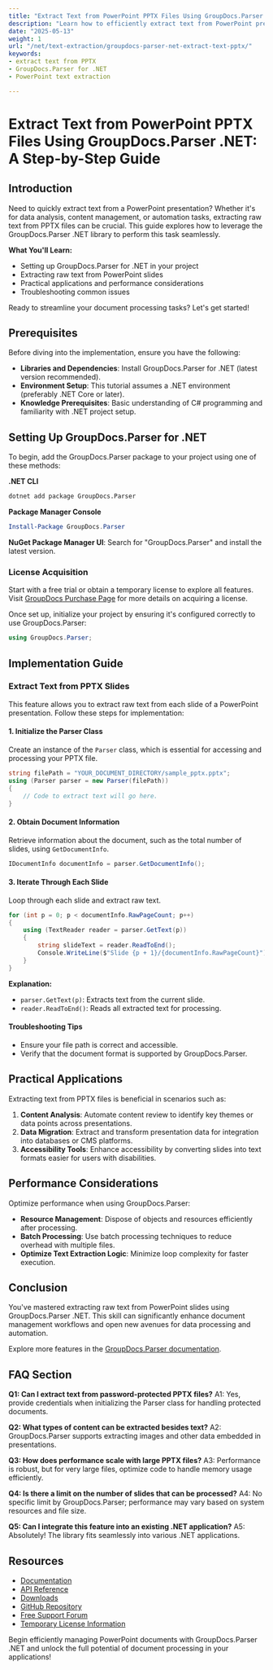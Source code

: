 ```yaml
---
title: "Extract Text from PowerPoint PPTX Files Using GroupDocs.Parser .NET&#58; A Step-by-Step Guide"
description: "Learn how to efficiently extract text from PowerPoint presentations using GroupDocs.Parser for .NET. Follow this comprehensive guide for seamless integration and practical applications."
date: "2025-05-13"
weight: 1
url: "/net/text-extraction/groupdocs-parser-net-extract-text-pptx/"
keywords:
- extract text from PPTX
- GroupDocs.Parser for .NET
- PowerPoint text extraction

---
```



# Extract Text from PowerPoint PPTX Files Using GroupDocs.Parser .NET: A Step-by-Step Guide

## Introduction

Need to quickly extract text from a PowerPoint presentation? Whether it's for data analysis, content management, or automation tasks, extracting raw text from PPTX files can be crucial. This guide explores how to leverage the GroupDocs.Parser .NET library to perform this task seamlessly.

**What You'll Learn:**
- Setting up GroupDocs.Parser for .NET in your project
- Extracting raw text from PowerPoint slides
- Practical applications and performance considerations
- Troubleshooting common issues

Ready to streamline your document processing tasks? Let's get started!

## Prerequisites

Before diving into the implementation, ensure you have the following:

- **Libraries and Dependencies**: Install GroupDocs.Parser for .NET (latest version recommended).
- **Environment Setup**: This tutorial assumes a .NET environment (preferably .NET Core or later).
- **Knowledge Prerequisites**: Basic understanding of C# programming and familiarity with .NET project setup.

## Setting Up GroupDocs.Parser for .NET

To begin, add the GroupDocs.Parser package to your project using one of these methods:

**.NET CLI**
```bash
dotnet add package GroupDocs.Parser
```

**Package Manager Console**
```powershell
Install-Package GroupDocs.Parser
```

**NuGet Package Manager UI**: Search for "GroupDocs.Parser" and install the latest version.

### License Acquisition

Start with a free trial or obtain a temporary license to explore all features. Visit [GroupDocs Purchase Page](https://purchase.groupdocs.com/temporary-license/) for more details on acquiring a license.

Once set up, initialize your project by ensuring it's configured correctly to use GroupDocs.Parser:
```csharp
using GroupDocs.Parser;
```

## Implementation Guide

### Extract Text from PPTX Slides

This feature allows you to extract raw text from each slide of a PowerPoint presentation. Follow these steps for implementation:

#### 1. Initialize the Parser Class

Create an instance of the `Parser` class, which is essential for accessing and processing your PPTX file.
```csharp
string filePath = "YOUR_DOCUMENT_DIRECTORY/sample_pptx.pptx";
using (Parser parser = new Parser(filePath))
{
    // Code to extract text will go here.
}
```

#### 2. Obtain Document Information

Retrieve information about the document, such as the total number of slides, using `GetDocumentInfo`.
```csharp
IDocumentInfo documentInfo = parser.GetDocumentInfo();
```

#### 3. Iterate Through Each Slide

Loop through each slide and extract raw text.
```csharp
for (int p = 0; p < documentInfo.RawPageCount; p++)
{
    using (TextReader reader = parser.GetText(p))
    {
        string slideText = reader.ReadToEnd();
        Console.WriteLine($"Slide {p + 1}/{documentInfo.RawPageCount}");
    }
}
```
**Explanation:**
- `parser.GetText(p)`: Extracts text from the current slide.
- `reader.ReadToEnd()`: Reads all extracted text for processing.

#### Troubleshooting Tips

- Ensure your file path is correct and accessible.
- Verify that the document format is supported by GroupDocs.Parser.

## Practical Applications

Extracting text from PPTX files is beneficial in scenarios such as:
1. **Content Analysis**: Automate content review to identify key themes or data points across presentations.
2. **Data Migration**: Extract and transform presentation data for integration into databases or CMS platforms.
3. **Accessibility Tools**: Enhance accessibility by converting slides into text formats easier for users with disabilities.

## Performance Considerations

Optimize performance when using GroupDocs.Parser:
- **Resource Management**: Dispose of objects and resources efficiently after processing.
- **Batch Processing**: Use batch processing techniques to reduce overhead with multiple files.
- **Optimize Text Extraction Logic**: Minimize loop complexity for faster execution.

## Conclusion

You've mastered extracting raw text from PowerPoint slides using GroupDocs.Parser .NET. This skill can significantly enhance document management workflows and open new avenues for data processing and automation.

Explore more features in the [GroupDocs.Parser documentation](https://docs.groupdocs.com/parser/net/).

## FAQ Section

**Q1: Can I extract text from password-protected PPTX files?**
A1: Yes, provide credentials when initializing the Parser class for handling protected documents.

**Q2: What types of content can be extracted besides text?**
A2: GroupDocs.Parser supports extracting images and other data embedded in presentations.

**Q3: How does performance scale with large PPTX files?**
A3: Performance is robust, but for very large files, optimize code to handle memory usage efficiently.

**Q4: Is there a limit on the number of slides that can be processed?**
A4: No specific limit by GroupDocs.Parser; performance may vary based on system resources and file size.

**Q5: Can I integrate this feature into an existing .NET application?**
A5: Absolutely! The library fits seamlessly into various .NET applications.

## Resources
- [Documentation](https://docs.groupdocs.com/parser/net/)
- [API Reference](https://reference.groupdocs.com/parser/net)
- [Downloads](https://releases.groupdocs.com/parser/net/)
- [GitHub Repository](https://github.com/groupdocs-parser/GroupDocs.Parser-for-.NET)
- [Free Support Forum](https://forum.groupdocs.com/c/parser/10)
- [Temporary License Information](https://purchase.groupdocs.com/temporary-license/) 

Begin efficiently managing PowerPoint documents with GroupDocs.Parser .NET and unlock the full potential of document processing in your applications!

